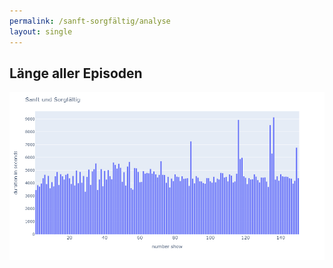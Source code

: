 ```yaml
---
permalink: /sanft-sorgfältig/analyse
layout: single
---
```


## Länge aller Episoden

![Länge Episoden "Sanft und Sorgfältig"](../../img/ss_duration.png)